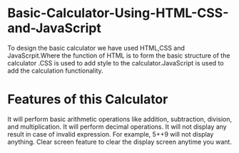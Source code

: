# Basic-Calculator-Using-HTML-CSS-and-JavaScript

To design the basic calculator we have used HTML,CSS and JavaScrpit.Where the function of HTML is to form the basic structure of the calculator .CSS is used to add style to the calculator.JavaScript is used to add the calculation functionality.

# Features of this Calculator

It will perform basic arithmetic operations like addition, subtraction, division, and multiplication.
It will perform decimal operations.
It will not display any result in case of invalid expression. For example, 5++9 will not display anything.
Clear screen feature to clear the display screen anytime you want.
